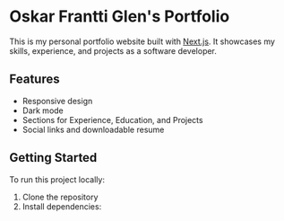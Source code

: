 # Oskar Frantti Glen's Portfolio

This is my personal portfolio website built with [Next.js](https://nextjs.org). It showcases my skills, experience, and projects as a software developer.

## Features

- Responsive design
- Dark mode
- Sections for Experience, Education, and Projects
- Social links and downloadable resume

## Getting Started

To run this project locally:

1. Clone the repository
2. Install dependencies:
